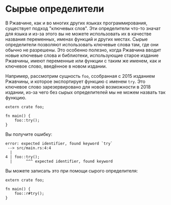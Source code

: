# Сырые определители

В Ржавчине, как и во многих других языках программирования, существует подход "ключевых слов".
Эти определители что-то значат для языка и из-за этого вы не можете использовать их в качестве названия переменных, именах функций и других местах.
Сырые определители позволяют использовать ключевые слова там, где они обычно не разрешены.
Это особенно полезно, когда Ржавчина вводит новые ключевые слова и библиотеки, использующие старое издание Ржавчины, имеют переменные или функции с таким же именем, как и ключевое слово, введённое в новом издании.

Например, рассмотрим сущность `foo`, ссобранная с 2015 изданием Ржавчины, и которое экспортирует функцию с именем `try`. Это ключевое слово зарезервировано для новой возможности в 2018 издании, из-за чего без сырых определителей мы не можем назвать так функцию.

```rust,ignore
extern crate foo;

fn main() {
    foo::try();
}
```

Вы получите ошибку:

```text
error: expected identifier, found keyword `try`
 --> src/main.rs:4:4
  |
4 | foo::try();
  |      ^^^ expected identifier, found keyword
```

Вы можете записать это при помощи сырого определителя:

```rust,ignore
extern crate foo;

fn main() {
    foo::r#try();
}
```
